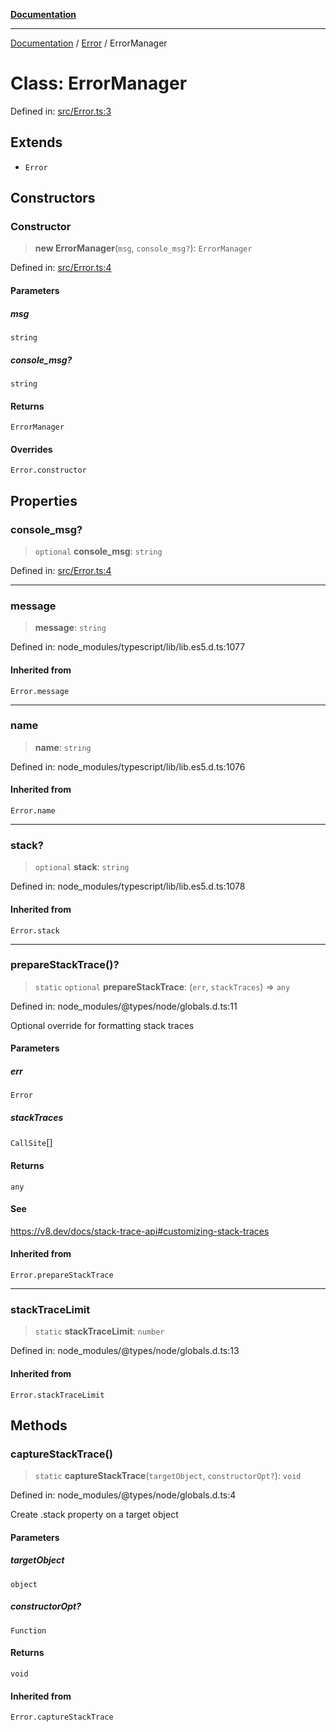[**Documentation**](../../README.md)

***

[Documentation](../../README.md) / [Error](../README.md) / ErrorManager

# Class: ErrorManager

Defined in: [src/Error.ts:3](https://github.com/Christian-Me/folder-to-tags-plugin/blob/324c4975948764581637da1ab1e4cb12dc3f447a/src/Error.ts#L3)

## Extends

- `Error`

## Constructors

### Constructor

> **new ErrorManager**(`msg`, `console_msg?`): `ErrorManager`

Defined in: [src/Error.ts:4](https://github.com/Christian-Me/folder-to-tags-plugin/blob/324c4975948764581637da1ab1e4cb12dc3f447a/src/Error.ts#L4)

#### Parameters

##### msg

`string`

##### console\_msg?

`string`

#### Returns

`ErrorManager`

#### Overrides

`Error.constructor`

## Properties

### console\_msg?

> `optional` **console\_msg**: `string`

Defined in: [src/Error.ts:4](https://github.com/Christian-Me/folder-to-tags-plugin/blob/324c4975948764581637da1ab1e4cb12dc3f447a/src/Error.ts#L4)

***

### message

> **message**: `string`

Defined in: node\_modules/typescript/lib/lib.es5.d.ts:1077

#### Inherited from

`Error.message`

***

### name

> **name**: `string`

Defined in: node\_modules/typescript/lib/lib.es5.d.ts:1076

#### Inherited from

`Error.name`

***

### stack?

> `optional` **stack**: `string`

Defined in: node\_modules/typescript/lib/lib.es5.d.ts:1078

#### Inherited from

`Error.stack`

***

### prepareStackTrace()?

> `static` `optional` **prepareStackTrace**: (`err`, `stackTraces`) => `any`

Defined in: node\_modules/@types/node/globals.d.ts:11

Optional override for formatting stack traces

#### Parameters

##### err

`Error`

##### stackTraces

`CallSite`[]

#### Returns

`any`

#### See

https://v8.dev/docs/stack-trace-api#customizing-stack-traces

#### Inherited from

`Error.prepareStackTrace`

***

### stackTraceLimit

> `static` **stackTraceLimit**: `number`

Defined in: node\_modules/@types/node/globals.d.ts:13

#### Inherited from

`Error.stackTraceLimit`

## Methods

### captureStackTrace()

> `static` **captureStackTrace**(`targetObject`, `constructorOpt?`): `void`

Defined in: node\_modules/@types/node/globals.d.ts:4

Create .stack property on a target object

#### Parameters

##### targetObject

`object`

##### constructorOpt?

`Function`

#### Returns

`void`

#### Inherited from

`Error.captureStackTrace`
